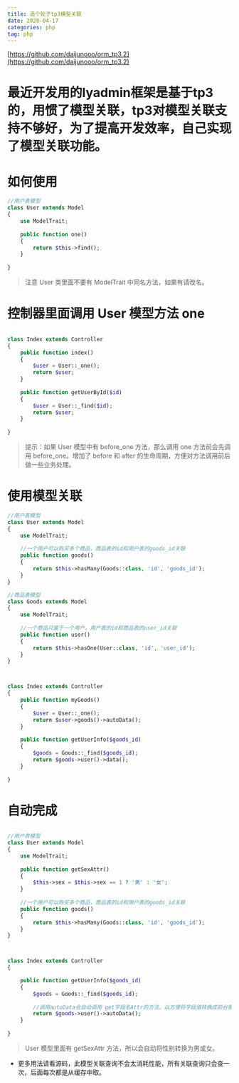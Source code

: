 ```yaml
---
title: 造个轮子tp3模型关联
date: 2020-04-17
categories: php
tag: php
---
```


[https://github.com/daijunooo/orm_tp3.2](https://github.com/daijunooo/orm_tp3.2)

# 最近开发用的lyadmin框架是基于tp3的，用惯了模型关联，tp3对模型关联支持不够好，为了提高开发效率，自己实现了模型关联功能。

# 如何使用


``` php
//用户表模型
class User extends Model
{
    use ModelTrait;
    
    public function one()
    {
        return $this->find();
    }
    
}
```

> 注意 User 类里面不要有 ModelTrait 中同名方法，如果有请改名。

# 控制器里面调用 User 模型方法 one


``` php

class Index extends Controller
{
    public function index()
    {
        $user = User::_one();
        return $user;
    }
    
    public function getUserById($id)
    {
        $user = User::_find($id);
        return $user;
    }
    
}

```

> 提示：如果 User 模型中有 before_one 方法，那么调用 one 方法前会先调用 before_one。增加了 before 和 after 的生命周期，方便对方法调用前后做一些业务处理。

# 使用模型关联


``` php
//用户表模型
class User extends Model
{
    use ModelTrait;
    
    //一个用户可以购买多个商品，商品表的id和用户表的goods_id关联
    public function goods()
    {
        return $this->hasMany(Goods::class, 'id', 'goods_id');
    }
}

//商品表模型
class Goods extends Model
{
    use ModelTrait;
    
    //一个商品只属于一个用户，用户表的id和商品表的user_id关联
    public function user()
    {
        return $this->hasOne(User::class, 'id', 'user_id');
    }
}



class Index extends Controller
{
    public function myGoods()
    {
        $user = User::_one();
        return $user->goods()->autoData();
    }
    
    public function getUserInfo($goods_id)
    {
        $goods = Goods::_find($goods_id);
        return $goods->user()->data();
    }
    
}


```

# 自动完成


``` php

//用户表模型
class User extends Model
{
    use ModelTrait;
    
    public function getSexAttr()
    {
        $this->sex = $this->sex == 1 ? '男' : '女';
    }
    
    //一个用户可以购买多个商品，商品表的id和用户表的goods_id关联
    public function goods()
    {
        return $this->hasMany(Goods::class, 'id', 'goods_id');
    }
}



class Index extends Controller
{

    public function getUserInfo($goods_id)
    {
        $goods = Goods::_find($goods_id);
        
        //调用autoData会自动调用 get字段名Attr的方法，以方便将字段值转换成前台需要的值
        return $goods->user()->autoData();
    }
    
}

```

> User 模型里面有 getSexAttr 方法，所以会自动将性别转换为男或女。

- 更多用法请看源码，此模型关联查询不会太消耗性能，所有关联查询只会查一次，后面每次都是从缓存中取。

